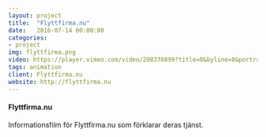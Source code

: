 ```yaml
---
layout: project
title:  "Flyttfirma.nu"
date:   2016-07-14 00:00:00
categories:
- project
img: flyttfirma.png
video: https://player.vimeo.com/video/208370899?title=0&byline=0&portrait=0
tags: animation
client: Flyttfirma.nu
website: http://flyttfirma.nu
---
```

#### Flyttfirma.nu
Informationsfilm för Flyttfirma.nu som förklarar deras tjänst.
